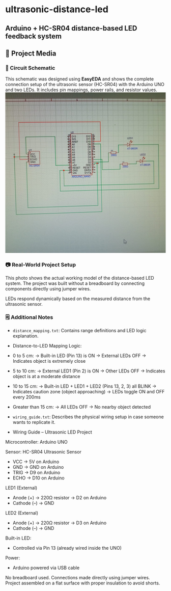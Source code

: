 # ultrasonic-distance-led
Arduino + HC-SR04 distance-based LED feedback system
---

## 📸 Project Media

### 🔌 Circuit Schematic
This schematic was designed using **EasyEDA** and shows the complete connection setup of the ultrasonic sensor (HC-SR04) with the Arduino UNO and two LEDs. It includes pin mappings, power rails, and resistor values.
![Ultrasonic Distance LED Schematic](images/ultrasonic%20sch.jpeg)


### 📷 Real-World Project Setup
This photo shows the actual working model of the distance-based LED system. The project was built without a breadboard by connecting components directly using jumper wires. 

LEDs respond dynamically based on the measured distance from the ultrasonic sensor.


### 🗒️ Additional Notes
- `distance_mapping.txt`: Contains range definitions and LED logic explanation.
- Distance-to-LED Mapping Logic:

- 0 to 5 cm:
    → Built-in LED (Pin 13) is ON
    → External LEDs OFF
    → Indicates object is extremely close

- 5 to 10 cm:
    → External LED1 (Pin 2) is ON
    → Other LEDs OFF
    → Indicates object is at a moderate distance

- 10 to 15 cm:
    → Built-in LED + LED1 + LED2 (Pins 13, 2, 3) all BLINK
    → Indicates caution zone (object approaching)
    → LEDs toggle ON and OFF every 200ms

- Greater than 15 cm:
    → All LEDs OFF
    → No nearby object detected

- `wiring_guide.txt`: Describes the physical wiring setup in case someone wants to replicate it.
- Wiring Guide – Ultrasonic LED Project

Microcontroller: Arduino UNO

Sensor: HC-SR04 Ultrasonic Sensor
- VCC  → 5V on Arduino
- GND  → GND on Arduino
- TRIG → D9 on Arduino
- ECHO → D10 on Arduino

LED1 (External)
- Anode (+) → 220Ω resistor → D2 on Arduino
- Cathode (–) → GND

LED2 (External)
- Anode (+) → 220Ω resistor → D3 on Arduino
- Cathode (–) → GND

Built-in LED:
- Controlled via Pin 13 (already wired inside the UNO)

Power:
- Arduino powered via USB cable

No breadboard used. Connections made directly using jumper wires.
Project assembled on a flat surface with proper insulation to avoid shorts.

